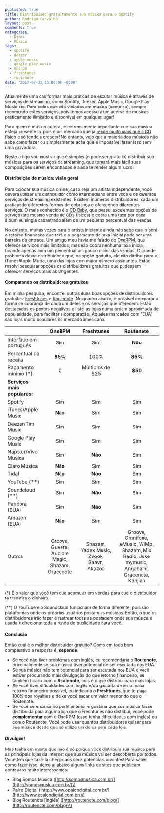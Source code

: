 ```yaml
---
published: true
title: Distribuindo gratuitamente sua música para o Spotify
author: Rodrigo Carvalho
layout: post
comments: true
categories:
  - Dicas
  - Música
tags:
  - spotify
  - deezer
  - apple music
  - google play music
  - onerpm
  - freshtunes
  - routenote
date: '2017-07-22 13:00:00 -0300'
---
```

Atualmente uma das formas mais práticas de escutar música é através de serviços de streaming, como Spotify, Deezer, Apple Music, Google Play Music etc. Para todos que são viciados em música (como eu), sempre recomendo estes serviços, pois temos acesso a um acervo de músicas praticamente ilimitado e disponível em qualquer lugar!

Para quem é músico autoral, é extremamente importante que sua música esteja presente lá, pois é um mercado que já [rende muito mais que o CD físico](http://g1.globo.com/musica/noticia/streaming-de-musica-cresce-52-no-brasil-em-2016-e-ja-rende-o-triplo-de-venda-de-discos.ghtml) e só tende a crescer! No entanto, vejo que a maioria dos músicos não sabe como fazer ou simplesmente acha que é impossível fazer isso sem uma gravadora.

Neste artigo vou mostrar que é simples (e pode ser gratuito) distribuir sua músicas para os serviços de streaming, que tornará mais fácil suas composições serem encontradas e ainda te render algum lucro!

<!-- more -->

#### Distribuição de música: visão geral

Para colocar sua música online, caso seja um artista independente, você deverá utilizar um distribuidor como intermediário entre você e os diversos serviços de streaming existentes. Existem inúmeros distribuidores, cada um praticando diferentes formas de cobrança e oferecendo diferentes serviços. O mais conhecido é o [CD Baby](https://pt.members.cdbaby.com/), que possui excelentes opções de serviço (até mesmo venda de CDs físicos) e cobra uma taxa por cada álbum ou single cadastrado além de um pequeno percentual das vendas.

No entanto, muitas vezes para o artista iniciante ainda não sabe qual o será o retorno financeiro que terá e o pagamento de taxa inicial pode ser uma barreira de entrada. Um amigo meu havia me falado do [OneRPM](https://www.onerpm.com/), que oferece serviços mais limitados, mas não cobra nenhuma taxa inicial, ficando apenas com um percentual um pouco maior das vendas. O grande problema deste distribuidor é que, na opção gratuita, ele não ditribui para o iTunes/Apple Music, uma das lojas com maior número assinantes. Então resolvi pesquisar opções de distribuidores gratuitos que pudessem oferecer serviços mais abrangentes.

#### Comparando os distribuidores gratuitos

Em minha pesquisa, encontrei outras duas boas opções de distribuidores gratuitos: [Freshtunes](https://freshtunes.com/) e [Routenote](https://routenote.com/). No quadro abaixo, é possível comparar a forma de cobrança de cada um deles e os serviços que oferecem. Estão destacados os pontos negativos e listei as lojas numa ordem aproximada de popularidade, para facilitar a comparação. Aqueles marcados com "EUA" são lojas muito populares no mercado americano.

|  | OneRPM | Freshtunes | Routenote |
| :--- | :---: | :---: | :---: |
| Interface em português | Sim | Sim | **Não** |
| Percentual da receita | **85%** | 100% | **85%** |
| Pagamento mínimo \(\*\) | 0 | Múltiplos de $25 | **$50** |
| **Serviços mais populares:** |  |  |  |
| Spotify | Sim | Sim | Sim |
| iTunes/Apple Music | **Não** | Sim | Sim |
| Deezer/Tim Music | Sim | Sim | Sim |
| Google Play Music | Sim | Sim | Sim |
| Napster/Vivo Musica | Sim | **Não** | Sim |
| Claro Música | **Não** | Sim | Sim |
| Tidal | **Não** | **Não** | Sim |
| YouTube \(\*\*\) | Sim | Sim | Sim |
| Soundcloud  \(\*\*\) | Sim | **Não** | Sim |
| Pandora \(EUA\) | Sim | **Não** | Sim |
| Amazon \(EUA\) | **Não** | Sim | Sim |
| Outros | Groove, Guvera, Audible Magic, Shazam, Gracenote | Shazam, Yadex Music, Zvook, Saavn, Akazoo | Groove, Omnifone, eMusic, WiMp, Shazam, Mix Radio, Juke mymusic, Angahami, Gracenote, Kanjian |

\(\*\) É o valor que você tem que acumular em vendas para que o distribuidor te transfira o dinheiro.

\(\*\*\) O YouTube e o Soundcloud funcionam de forma diferente, pois são plataformas onde os próprios usuários postam as músicas. Então, o que os distribuidores irão fazer é rastrear todas as postagem onde sua música é usada e direcionar toda a renda de publicidade para você.

#### Conclusão

Então qual é o melhor distribuidor gratuito? Como em todo bom comparativo a resposta é: **depende**.

- Se você não tiver problemas com inglês, eu recomendaria o **Routenote**, principalmente se sua música tiver potencial de ser escutada nos EUA.   
- Se sua música não tem potencial para ser escutada nos EUA e você estiver procurando mais divulgação do que retorno financeiro, eu também ficaria com o **Routenote**, pois é o que distribui para mais lojas.
- Se você tiver dificuldades com inglês e/ou gostaria de ter o maior retorno financeiro possível, eu indicaria o **Freshtunes**, que te paga 100% dos royalties e deixa você sacar um valor menor do que o Routenote.
- Se você se encaixa no perfil anterior e gostaria que sua música fosse distribuída para alguma loja que o Freshtunes não distribui, você pode **complementar** com o OneRPM (caso tenha dificuldades com inglês) ou com o Routenote. Você pode usar quantos distribuidores quiser para sua música desde que só utilize um deles para cada loja.

#### Divulgue!

Mas tenha em mente que não é só porque você distribuiu sua música para as principais lojas da internet que sua música vai ser descoberta por todos. Você tem que fazê-la chegar aos seus potenciais ouvintes! Para saber como fazer isso, deixo aí abaixo alguns links de sites que publicam conteúdos muito interessantes:

- Blog Somos Música \([http://somosmusica.com.br/](http://somosmusica.com.br/)\)
- Palco Digital \([http://www.opalcodigital.com.br/](http://www.opalcodigital.com.br/)\)
- Blog Routenote \[inglês\] \([http://routenote.com/blog/](http://routenote.com/blog/)\)
